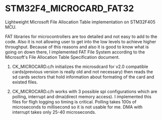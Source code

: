 # STM32F4_MICROCARD_FAT32

Lightweight Microsoft File Allocation Table implementation on STM32F405 MCU.

FAT libraries for microcontrollers are too detailed and not easy to add to the code. Also it is not allowing user to get into the low levels to achieve higher throughput. Because of this reasons and also it is good to know what is going on down there,
I implemented FAT File System according to the Microsoft's File Allocation Table Specification document.

1. CK_MICROCARD.c/h initializes the microsdcard for v2.0 compatible cards(previous version is really old and not necessary) then reads the sd cards sectors that hold information about formating of the card and existed files.

2. CK_MICROCARD.c/h works with 3 possible spi configurations which are polling, interrupt and dma(direct memory access).
I implemented this files for fligh logging so timing is critical. Polling takes 100s of microseconds to millisecond so it is not usable for me. DMA with interrupt takes only 25-40 microseconds. 

